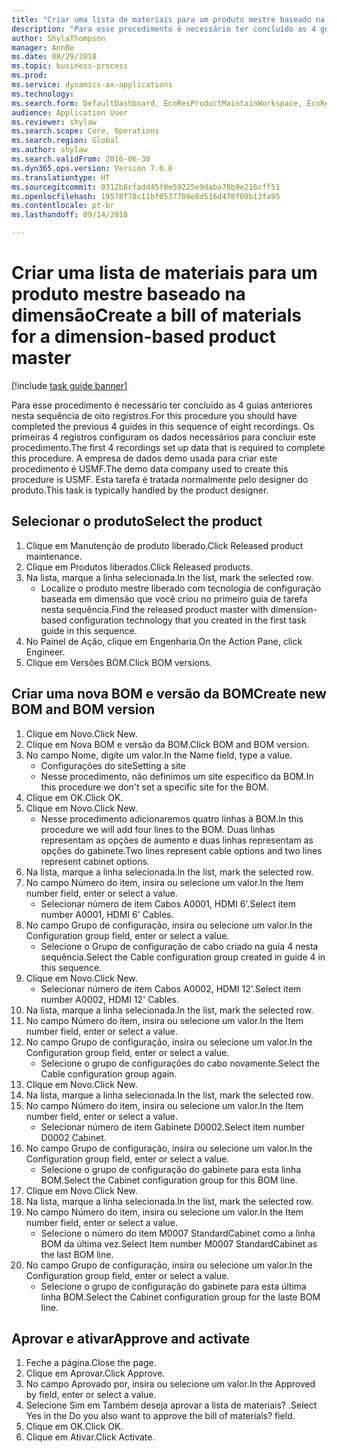 ```yaml
--- 
title: "Criar uma lista de materiais para um produto mestre baseado na dimensão"
description: "Para esse procedimento é necessário ter concluído as 4 guias anteriores nesta sequência de oito registros."
author: ShylaThompson
manager: AnnBe
ms.date: 08/29/2018
ms.topic: business-process
ms.prod: 
ms.service: dynamics-ax-applications
ms.technology: 
ms.search.form: DefaultDashboard, EcoResProductMaintainWorkspace, EcoResProductOpenCasesFormPart, EcoResProductDetailsExtended, BOMConsistOf, BOMTable, InventItemIdLookupSimple, HcmWorkerLookUp
audience: Application User
ms.reviewer: shylaw
ms.search.scope: Core, Operations
ms.search.region: Global
ms.author: shylaw
ms.search.validFrom: 2016-06-30
ms.dyn365.ops.version: Version 7.0.0
ms.translationtype: HT
ms.sourcegitcommit: 0312b8cfadd45f8e59225e9daba78b9e216cff51
ms.openlocfilehash: 19578f78c11bf0537708e8d516d478f00b13fa95
ms.contentlocale: pt-br
ms.lasthandoff: 09/14/2018

---
```

# <a name="create-a-bill-of-materials-for-a-dimension-based-product-master"></a><span data-ttu-id="51f5b-103">Criar uma lista de materiais para um produto mestre baseado na dimensão</span><span class="sxs-lookup"><span data-stu-id="51f5b-103">Create a bill of materials for a dimension-based product master</span></span>

[!include [task guide banner](../../includes/task-guide-banner.md)]

<span data-ttu-id="51f5b-104">Para esse procedimento é necessário ter concluído as 4 guias anteriores nesta sequência de oito registros.</span><span class="sxs-lookup"><span data-stu-id="51f5b-104">For this procedure you should have completed the previous 4 guides in this sequence of eight recordings.</span></span> <span data-ttu-id="51f5b-105">Os primeiras 4 registros configuram os dados necessários para concluir este procedimento.</span><span class="sxs-lookup"><span data-stu-id="51f5b-105">The first 4 recordings set up data that is required to complete this procedure.</span></span> <span data-ttu-id="51f5b-106">A empresa de dados demo usada para criar este procedimento é USMF.</span><span class="sxs-lookup"><span data-stu-id="51f5b-106">The demo data company used to create this procedure is USMF.</span></span> <span data-ttu-id="51f5b-107">Esta tarefa é tratada normalmente pelo designer do produto.</span><span class="sxs-lookup"><span data-stu-id="51f5b-107">This task is typically handled by the product designer.</span></span>


## <a name="select-the-product"></a><span data-ttu-id="51f5b-108">Selecionar o produto</span><span class="sxs-lookup"><span data-stu-id="51f5b-108">Select the product</span></span>
1. <span data-ttu-id="51f5b-109">Clique em Manutenção de produto liberado.</span><span class="sxs-lookup"><span data-stu-id="51f5b-109">Click Released product maintenance.</span></span>
2. <span data-ttu-id="51f5b-110">Clique em Produtos liberados.</span><span class="sxs-lookup"><span data-stu-id="51f5b-110">Click Released products.</span></span>
3. <span data-ttu-id="51f5b-111">Na lista, marque a linha selecionada.</span><span class="sxs-lookup"><span data-stu-id="51f5b-111">In the list, mark the selected row.</span></span>
    * <span data-ttu-id="51f5b-112">Localize o produto mestre liberado com tecnologia de configuração baseada em dimensão que você criou no primeiro guia de tarefa nesta sequência.</span><span class="sxs-lookup"><span data-stu-id="51f5b-112">Find the released product master with dimension-based configuration technology that you created in the first task guide in this sequence.</span></span>  
4. <span data-ttu-id="51f5b-113">No Painel de Ação, clique em Engenharia.</span><span class="sxs-lookup"><span data-stu-id="51f5b-113">On the Action Pane, click Engineer.</span></span>
5. <span data-ttu-id="51f5b-114">Clique em Versões BOM.</span><span class="sxs-lookup"><span data-stu-id="51f5b-114">Click BOM versions.</span></span>

## <a name="create-new-bom-and-bom-version"></a><span data-ttu-id="51f5b-115">Criar uma nova BOM e versão da BOM</span><span class="sxs-lookup"><span data-stu-id="51f5b-115">Create new BOM and BOM version</span></span>
1. <span data-ttu-id="51f5b-116">Clique em Novo.</span><span class="sxs-lookup"><span data-stu-id="51f5b-116">Click New.</span></span>
2. <span data-ttu-id="51f5b-117">Clique em Nova BOM e versão da BOM.</span><span class="sxs-lookup"><span data-stu-id="51f5b-117">Click BOM and BOM version.</span></span>
3. <span data-ttu-id="51f5b-118">No campo Nome, digite um valor.</span><span class="sxs-lookup"><span data-stu-id="51f5b-118">In the Name field, type a value.</span></span>
    * <span data-ttu-id="51f5b-119">Configurações do site</span><span class="sxs-lookup"><span data-stu-id="51f5b-119">Setting a site</span></span>  
    * <span data-ttu-id="51f5b-120">Nesse procedimento, não definimos um site específico da BOM.</span><span class="sxs-lookup"><span data-stu-id="51f5b-120">In this procedure we don't set a specific site for the BOM.</span></span>  
4. <span data-ttu-id="51f5b-121">Clique em OK.</span><span class="sxs-lookup"><span data-stu-id="51f5b-121">Click OK.</span></span>
5. <span data-ttu-id="51f5b-122">Clique em Novo.</span><span class="sxs-lookup"><span data-stu-id="51f5b-122">Click New.</span></span>
    * <span data-ttu-id="51f5b-123">Nesse procedimento adicionaremos quatro linhas à BOM.</span><span class="sxs-lookup"><span data-stu-id="51f5b-123">In this procedure we will add four lines to the BOM.</span></span> <span data-ttu-id="51f5b-124">Duas linhas representam as opções de aumento e duas linhas representam as opções do gabinete.</span><span class="sxs-lookup"><span data-stu-id="51f5b-124">Two lines represent cable options and two lines represent cabinet options.</span></span>  
6. <span data-ttu-id="51f5b-125">Na lista, marque a linha selecionada.</span><span class="sxs-lookup"><span data-stu-id="51f5b-125">In the list, mark the selected row.</span></span>
7. <span data-ttu-id="51f5b-126">No campo Número do item, insira ou selecione um valor.</span><span class="sxs-lookup"><span data-stu-id="51f5b-126">In the Item number field, enter or select a value.</span></span>
    * <span data-ttu-id="51f5b-127">Selecionar número de item Cabos A0001, HDMI 6'.</span><span class="sxs-lookup"><span data-stu-id="51f5b-127">Select item number A0001, HDMI 6' Cables.</span></span>  
8. <span data-ttu-id="51f5b-128">No campo Grupo de configuração, insira ou selecione um valor.</span><span class="sxs-lookup"><span data-stu-id="51f5b-128">In the Configuration group field, enter or select a value.</span></span>
    * <span data-ttu-id="51f5b-129">Selecione o Grupo de configuração de cabo criado na guia 4 nesta sequência.</span><span class="sxs-lookup"><span data-stu-id="51f5b-129">Select the Cable configuration group created in guide 4 in this sequence.</span></span>  
9. <span data-ttu-id="51f5b-130">Clique em Novo.</span><span class="sxs-lookup"><span data-stu-id="51f5b-130">Click New.</span></span>
    * <span data-ttu-id="51f5b-131">Selecionar número de item Cabos A0002, HDMI 12'.</span><span class="sxs-lookup"><span data-stu-id="51f5b-131">Select item number A0002, HDMI 12' Cables.</span></span>  
10. <span data-ttu-id="51f5b-132">Na lista, marque a linha selecionada.</span><span class="sxs-lookup"><span data-stu-id="51f5b-132">In the list, mark the selected row.</span></span>
11. <span data-ttu-id="51f5b-133">No campo Número do item, insira ou selecione um valor.</span><span class="sxs-lookup"><span data-stu-id="51f5b-133">In the Item number field, enter or select a value.</span></span>
12. <span data-ttu-id="51f5b-134">No campo Grupo de configuração, insira ou selecione um valor.</span><span class="sxs-lookup"><span data-stu-id="51f5b-134">In the Configuration group field, enter or select a value.</span></span>
    * <span data-ttu-id="51f5b-135">Selecione o grupo de configurações do cabo novamente.</span><span class="sxs-lookup"><span data-stu-id="51f5b-135">Select the Cable configuration group again.</span></span>  
13. <span data-ttu-id="51f5b-136">Clique em Novo.</span><span class="sxs-lookup"><span data-stu-id="51f5b-136">Click New.</span></span>
14. <span data-ttu-id="51f5b-137">Na lista, marque a linha selecionada.</span><span class="sxs-lookup"><span data-stu-id="51f5b-137">In the list, mark the selected row.</span></span>
15. <span data-ttu-id="51f5b-138">No campo Número do item, insira ou selecione um valor.</span><span class="sxs-lookup"><span data-stu-id="51f5b-138">In the Item number field, enter or select a value.</span></span>
    * <span data-ttu-id="51f5b-139">Selecionar número de item Gabinete D0002.</span><span class="sxs-lookup"><span data-stu-id="51f5b-139">Select item number D0002 Cabinet.</span></span>  
16. <span data-ttu-id="51f5b-140">No campo Grupo de configuração, insira ou selecione um valor.</span><span class="sxs-lookup"><span data-stu-id="51f5b-140">In the Configuration group field, enter or select a value.</span></span>
    * <span data-ttu-id="51f5b-141">Selecione o grupo de configuração do gabinete para esta linha BOM.</span><span class="sxs-lookup"><span data-stu-id="51f5b-141">Select the Cabinet configuration group for this BOM line.</span></span>  
17. <span data-ttu-id="51f5b-142">Clique em Novo.</span><span class="sxs-lookup"><span data-stu-id="51f5b-142">Click New.</span></span>
18. <span data-ttu-id="51f5b-143">Na lista, marque a linha selecionada.</span><span class="sxs-lookup"><span data-stu-id="51f5b-143">In the list, mark the selected row.</span></span>
19. <span data-ttu-id="51f5b-144">No campo Número do item, insira ou selecione um valor.</span><span class="sxs-lookup"><span data-stu-id="51f5b-144">In the Item number field, enter or select a value.</span></span>
    * <span data-ttu-id="51f5b-145">Selecione o número do item M0007 StandardCabinet como a linha BOM da última vez.</span><span class="sxs-lookup"><span data-stu-id="51f5b-145">Select Item number M0007 StandardCabinet as the last BOM line.</span></span>  
20. <span data-ttu-id="51f5b-146">No campo Grupo de configuração, insira ou selecione um valor.</span><span class="sxs-lookup"><span data-stu-id="51f5b-146">In the Configuration group field, enter or select a value.</span></span>
    * <span data-ttu-id="51f5b-147">Selecione o grupo de configuração do gabinete para esta última linha BOM.</span><span class="sxs-lookup"><span data-stu-id="51f5b-147">Select the Cabinet configuration group for the laste BOM line.</span></span>  

## <a name="approve-and-activate"></a><span data-ttu-id="51f5b-148">Aprovar e ativar</span><span class="sxs-lookup"><span data-stu-id="51f5b-148">Approve and activate</span></span>
1. <span data-ttu-id="51f5b-149">Feche a página.</span><span class="sxs-lookup"><span data-stu-id="51f5b-149">Close the page.</span></span>
2. <span data-ttu-id="51f5b-150">Clique em Aprovar.</span><span class="sxs-lookup"><span data-stu-id="51f5b-150">Click Approve.</span></span>
3. <span data-ttu-id="51f5b-151">No campo Aprovado por, insira ou selecione um valor.</span><span class="sxs-lookup"><span data-stu-id="51f5b-151">In the Approved by field, enter or select a value.</span></span>
4. <span data-ttu-id="51f5b-152">Selecione Sim em Também deseja aprovar a lista de materiais? .</span><span class="sxs-lookup"><span data-stu-id="51f5b-152">Select Yes in the Do you also want to approve the bill of materials? field.</span></span>
5. <span data-ttu-id="51f5b-153">Clique em OK.</span><span class="sxs-lookup"><span data-stu-id="51f5b-153">Click OK.</span></span>
6. <span data-ttu-id="51f5b-154">Clique em Ativar.</span><span class="sxs-lookup"><span data-stu-id="51f5b-154">Click Activate.</span></span>


